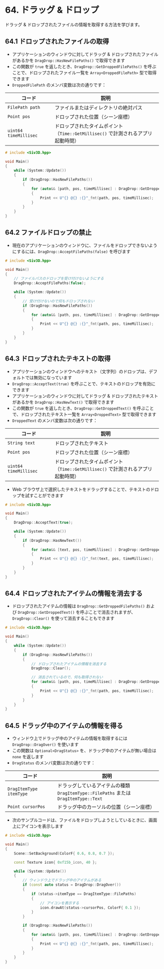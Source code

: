 # 64. ドラッグ & ドロップ
ドラッグ & ドロップされたファイルの情報を取得する方法を学びます。

## 64.1 ドロップされたファイルの取得
- アプリケーションのウィンドウに対してドラッグ & ドロップされたファイルがあるかを `DragDrop::HasNewFilePaths()` で取得できます
- この関数が `true` を返したとき、`DragDrop::GetDroppedFilePaths()` を呼ぶことで、ドロップされたファイル一覧を `Array<DroppedFilePath>` 型で取得できます
- `DroppedFilePath` のメンバ変数は次の通りです：

| コード | 説明 |
|--|--|
| `FilePath path` | ファイルまたはディレクトリの絶対パス |
| `Point pos` | ドロップされた位置（シーン座標） |
| `uint64 timeMillisec` | ドロップされたタイムポイント<br>（`Time::GetMillisec()` で計測されるアプリ起動時間） |

```cpp
# include <Siv3D.hpp>

void Main()
{
	while (System::Update())
	{
		if (DragDrop::HasNewFilePaths())
		{
			for (auto&& [path, pos, timeMillisec] : DragDrop::GetDroppedFilePaths())
			{
				Print << U"{} @{} :{}"_fmt(path, pos, timeMillisec);
			}
		}
	}
}
```


## 64.2 ファイルドロップの禁止
- 現在のアプリケーションのウィンドウに、ファイルをドロップできないようにするには、`DragDrop::AcceptFilePaths(false)` を呼びます

```cpp
# include <Siv3D.hpp>

void Main()
{
	// ファイルパスのドロップを受け付けないようにする
	DragDrop::AcceptFilePaths(false);

	while (System::Update())
	{		
		// 受け付けないので何もドロップされない
		if (DragDrop::HasNewFilePaths())
		{
			for (auto&& [path, pos, timeMillisec] : DragDrop::GetDroppedFilePaths())
			{
				Print << U"{} @{} :{}"_fmt(path, pos, timeMillisec);
			}
		}
	}
}
```


## 64.3 ドロップされたテキストの取得
- アプリケーションのウィンドウへのテキスト（文字列）のドロップは、デフォルトでは無効になっています
- `DragDrop::AcceptText(true)` を呼ぶことで、テキストのドロップを有効にできます
- アプリケーションのウィンドウに対してドラッグ & ドロップされたテキストがあるかを `DragDrop::HasNewText()` で取得できます
- この関数が `true` を返したとき、`DragDrop::GetDroppedText()` を呼ぶことで、ドロップされたテキスト一覧を `Array<DroppedText>` 型で取得できます
- `DroppedText` のメンバ変数は次の通りです：

| コード | 説明 |
|--|--|
| `String text` | ドロップされたテキスト |
| `Point pos` | ドロップされた位置（シーン座標） |
| `uint64 timeMillisec` | ドロップされたタイムポイント<br>（`Time::GetMillisec()` で計測されるアプリ起動時間） |

- Web ブラウザ上で選択したテキストをドラッグすることで、テキストのドロップを試すことができます

```cpp
# include <Siv3D.hpp>

void Main()
{
	DragDrop::AcceptText(true);

	while (System::Update())
	{
		if (DragDrop::HasNewText())
		{
			for (auto&& [text, pos, timeMillisec] : DragDrop::GetDroppedText())
			{
				Print << U"{} @{} :{}"_fmt(text, pos, timeMillisec);
			}
		}
	}
}
```


## 64.4 ドロップされたアイテムの情報を消去する
- ドロップされたアイテムの情報は `DragDrop::GetDroppedFilePaths()` および `DragDrop::GetDroppedText()` を呼ぶことで消去されますが、`DragDrop::Clear()` を使って消去することもできます

```cpp
# include <Siv3D.hpp>

void Main()
{
	while (System::Update())
	{		
		if (DragDrop::HasNewFilePaths())
		{
			// ドロップされたアイテムの情報を消去する
			DragDrop::Clear();

			// 消去されているので、何も取得されない
			for (auto&& [path, pos, timeMillisec] : DragDrop::GetDroppedFilePaths())
			{
				Print << U"{} @{} :{}"_fmt(path, pos, timeMillisec);
			}
		}
	}
}
```


## 64.5 ドラッグ中のアイテムの情報を得る
- ウィンドウ上でドラッグ中のアイテムの情報を取得するには `DragDrop::DragOver()` を使います
- この関数は `Optional<DragStatus>` を、ドラッグ中のアイテムが無い場合は `none` を返します
- `DragStatus` のメンバ変数は次の通りです：

| コード | 説明 |
|--|--|
| `DragItemType itemType` | ドラッグしているアイテムの種類<br>`DragItemType::FilePaths` または `DragItemType::Text` |
| `Point cursorPos` | ドラッグ中のカーソルの位置（シーン座標） |

- 次のサンプルコードは、ファイルをドロップしようとしているときに、画面上にアイコンを表示します

```cpp
# include <Siv3D.hpp>

void Main()
{
	Scene::SetBackground(ColorF{ 0.6, 0.8, 0.7 });

	const Texture icon{ 0xf15b_icon, 40 };

	while (System::Update())
	{
		// ウィンドウ上でドラッグ中のアイテムがある
		if (const auto status = DragDrop::DragOver())
		{
			if (status->itemType == DragItemType::FilePaths)
			{
				// アイコンを表示する
				icon.drawAt(status->cursorPos, ColorF{ 0.1 });
			}
		}

		if (DragDrop::HasNewFilePaths())
		{
			for (auto&& [path, pos, timeMillisec] : DragDrop::GetDroppedFilePaths())
			{
				Print << U"{} @{} :{}"_fmt(path, pos, timeMillisec);
			}
		}
	}
}
```
